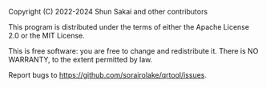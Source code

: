 Copyright (C) 2022-2024 Shun Sakai and other contributors

This program is distributed under the terms of either the Apache License 2.0 or
the MIT License.

This is free software: you are free to change and redistribute it. There is NO
WARRANTY, to the extent permitted by law.

Report bugs to <https://github.com/sorairolake/qrtool/issues>.
